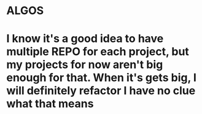 # ALGOS
<h1>
  I know it's a good idea to have multiple REPO for each project, but my projects for now aren't big enough for that. When it's gets big, I will definitely refactor <h7>I have no clue what that means</h7> 
</h1>
